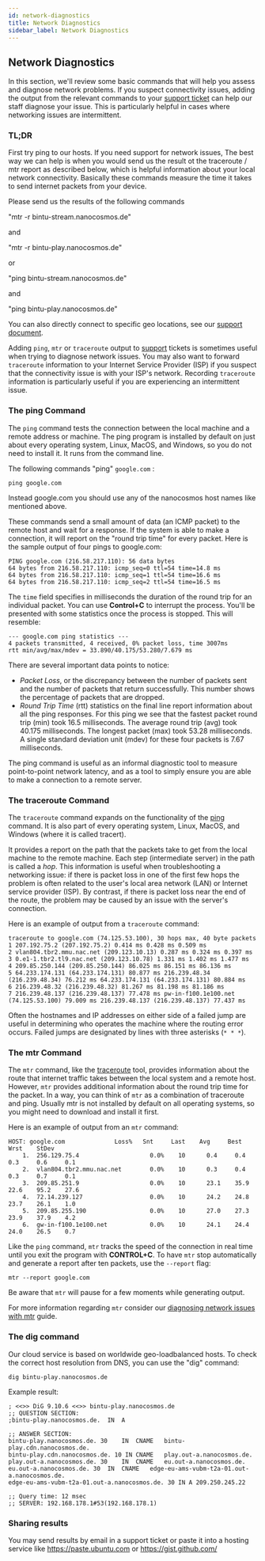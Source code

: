 ```yaml
---
id: network-diagnostics
title: Network Diagnostics
sidebar_label: Network Diagnostics
---
```


## Network Diagnostics

In this section, we'll review some basic commands that will help you assess and diagnose network problems. 
If you suspect connectivity issues, adding the output from the relevant commands to your [support ticket](../support) can help our staff diagnose your issue. This is particularly helpful in cases where networking issues are intermittent.

### TL;DR

First try ping to our hosts.
If you need support for network issues, The best way we can help is when you would send us the result ot the traceroute / mtr report as described below, which is helpful information about your local network connectivity. Basically these commands measure the time it takes to send internet packets from your device.

Please send us the results of the following commands

"mtr -r bintu-stream.nanocosmos.de"

and

"mtr -r bintu-play.nanocosmos.de"

or

"ping bintu-stream.nanocosmos.de"

and

"ping bintu-play.nanocosmos.de"

You can also directly connect to specific geo locations, see our [support document](../support).

Adding `ping`, `mtr` or `traceroute` output to [support](/docs/platform/billing-and-support/support/) tickets is sometimes useful when trying to diagnose network issues. You may also want to forward `traceroute` information to your Internet Service Provider (ISP) if you suspect that the connectivity issue is with your ISP's network. Recording `traceroute` information is particularly useful if you are experiencing an intermittent issue.

### The ping Command

The `ping` command tests the connection between the local machine and a remote address or machine. 
The ping program is installed by default on just about every operating system, Linux, MacOS, and Windows, so you do not need to install it.
It runs from the command line.

The following commands "ping" `google.com` :

    ping google.com
    
Instead google.com you should use any of the nanocosmos host names like mentioned above.

These commands send a small amount of data (an ICMP packet) to the remote host and wait for a response. If the system is able to make a connection, it will report on the "round trip time" for every packet. Here is the sample output of four pings to google.com:

    PING google.com (216.58.217.110): 56 data bytes
    64 bytes from 216.58.217.110: icmp_seq=0 ttl=54 time=14.8 ms
    64 bytes from 216.58.217.110: icmp_seq=1 ttl=54 time=16.6 ms
    64 bytes from 216.58.217.110: icmp_seq=2 ttl=54 time=16.5 ms

The `time` field specifies in milliseconds the duration of the round trip for an individual packet. You can use **Control+C** to interrupt the process. You'll be presented with some statistics once the process is stopped. This will resemble:

    --- google.com ping statistics ---
    4 packets transmitted, 4 received, 0% packet loss, time 3007ms
    rtt min/avg/max/mdev = 33.890/40.175/53.280/7.679 ms

There are several important data points to notice:

-   *Packet Loss*, or the discrepancy between the number of packets sent and the number of packets that return successfully. This number shows the percentage of packets that are dropped.
-   *Round Trip Time* (rtt) statistics on the final line report information about all the ping responses. For this ping we see that the fastest packet round trip (min) took 16.5 milliseconds. The average round trip (avg) took 40.175 milliseconds. The longest packet (max) took 53.28 milliseconds. A single standard deviation unit (mdev) for these four packets is 7.67 milliseconds.

The ping command is useful as an informal diagnostic tool to measure point-to-point network latency, and as a tool to simply ensure you are able to make a connection to a remote server.

### The traceroute Command

The `traceroute` command expands on the functionality of the [ping](#the-ping-command) command. 
It is also part of every operating system, Linux, MacOS, and Windows (where it is called tracert).

It provides a report on the path that the packets take to get from the local machine to the remote machine. Each step (intermediate server) in the path is called a *hop*. This information is useful when troubleshooting a networking issue: if there is packet loss in one of the first few hops the problem is often related to the user's local area network (LAN) or Internet service provider (ISP). By contrast, if there is packet loss near the end of the route, the problem may be caused by an issue with the server's connection.

Here is an example of output from a `traceroute` command:

    traceroute to google.com (74.125.53.100), 30 hops max, 40 byte packets
    1 207.192.75.2 (207.192.75.2) 0.414 ms 0.428 ms 0.509 ms
    2 vlan804.tbr2.mmu.nac.net (209.123.10.13) 0.287 ms 0.324 ms 0.397 ms
    3 0.e1-1.tbr2.tl9.nac.net (209.123.10.78) 1.331 ms 1.402 ms 1.477 ms
    4 209.85.250.144 (209.85.250.144) 86.025 ms 86.151 ms 86.136 ms
    5 64.233.174.131 (64.233.174.131) 80.877 ms 216.239.48.34 (216.239.48.34) 76.212 ms 64.233.174.131 (64.233.174.131) 80.884 ms
    6 216.239.48.32 (216.239.48.32) 81.267 ms 81.198 ms 81.186 ms
    7 216.239.48.137 (216.239.48.137) 77.478 ms pw-in-f100.1e100.net (74.125.53.100) 79.009 ms 216.239.48.137 (216.239.48.137) 77.437 ms

Often the hostnames and IP addresses on either side of a failed jump are useful in determining who operates the machine where the routing error occurs. Failed jumps are designated by lines with three asterisks (`* * *`).


### The mtr Command

The `mtr` command, like the [traceroute](#the-traceroute-command) tool, provides information about the route that internet traffic takes between the local system and a remote host. However, `mtr` provides additional information about the round trip time for the packet. In a way, you can think of `mtr` as a combination of traceroute and ping. Usually mtr is not installed by default on all operating systems, so you might need to download and install it first.

Here is an example of output from an `mtr` command:

    HOST: google.com              Loss%   Snt     Last    Avg     Best    Wrst    StDev
        1.  256.129.75.4                    0.0%    10      0.4     0.4     0.3     0.6     0.1
        2.  vlan804.tbr2.mmu.nac.net        0.0%    10      0.3     0.4     0.3     0.7     0.1
        3.  209.85.251.9                    0.0%    10      23.1    35.9    22.6    95.2    27.6
        4.  72.14.239.127                   0.0%    10      24.2    24.8    23.7    26.1    1.0
        5.  209.85.255.190                  0.0%    10      27.0    27.3    23.9    37.9    4.2
        6.  gw-in-f100.1e100.net            0.0%    10      24.1    24.4    24.0    26.5    0.7

Like the `ping` command, `mtr` tracks the speed of the connection in real time until you exit the program with **CONTROL+C**. To have `mtr` stop automatically and generate a report after ten packets, use the `--report` flag:

    mtr --report google.com

Be aware that `mtr` will pause for a few moments while generating output. 

For more information regarding `mtr` consider our [diagnosing network issues with mtr](../network-diagnostics-mtr) guide.

### The dig command

Our cloud service is based on worldwide geo-loadbalanced hosts.
To check the correct host resolution from DNS, you can use the "dig" command:

    dig bintu-play.nanocosmos.de

Example result:


    ; <<>> DiG 9.10.6 <<>> bintu-play.nanocosmos.de
    ;; QUESTION SECTION:
    ;bintu-play.nanocosmos.de.	IN	A

    ;; ANSWER SECTION:
    bintu-play.nanocosmos.de. 30	IN	CNAME	bintu-play.cdn.nanocosmos.de.
    bintu-play.cdn.nanocosmos.de. 10 IN	CNAME	play.out-a.nanocosmos.de.
    play.out-a.nanocosmos.de. 30	IN	CNAME	eu.out-a.nanocosmos.de.
    eu.out-a.nanocosmos.de.	30	IN	CNAME	edge-eu-ams-vubm-t2a-01.out-a.nanocosmos.de.
    edge-eu-ams-vubm-t2a-01.out-a.nanocosmos.de. 30	IN A 209.250.245.22

    ;; Query time: 12 msec
    ;; SERVER: 192.168.178.1#53(192.168.178.1)
    
### Sharing results

You may send results by email in a support ticket or paste it into a hosting service like https://paste.ubuntu.com or https://gist.github.com/

